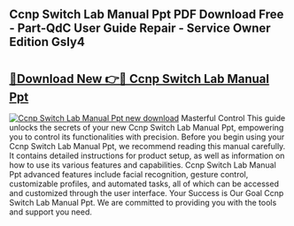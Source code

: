 ## Ccnp Switch Lab Manual Ppt PDF Download Free - Part-QdC User Guide Repair - Service Owner Edition GsIy4

# <h2><a href="http://bc80604.oget.top/?id=Ccnp+Switch+Lab+Manual+Ppt">🔗Download New 👉🔴 Ccnp Switch Lab Manual Ppt</a></h2>

[![Ccnp Switch Lab Manual Ppt new download](https://i.imgur.com/5g1atiW.png)](http://bc80604.oget.top/?id=Ccnp+Switch+Lab+Manual+Ppt)
Masterful Control This guide unlocks the secrets of your new Ccnp Switch Lab Manual Ppt, empowering you to control its functionalities with precision. Before you begin using your Ccnp Switch Lab Manual Ppt, we recommend reading this manual carefully. It contains detailed instructions for product setup, as well as information on how to use its various features and capabilities. Ccnp Switch Lab Manual Ppt advanced features include facial recognition, gesture control, customizable profiles, and automated tasks, all of which can be accessed and customized through the user interface. Your Success is Our Goal Ccnp Switch Lab Manual Ppt. We are committed to providing you with the tools and support you need.
